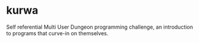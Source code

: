 # kurwa
Self referential Multi User Dungeon programming challenge, an introduction to programs that curve-in on themselves.
